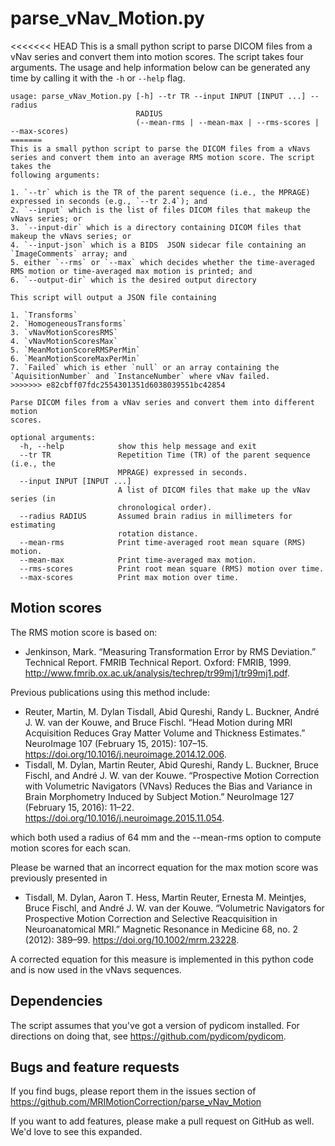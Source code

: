 # parse_vNav_Motion.py

<<<<<<< HEAD
This is a small python script to parse DICOM files from a vNav series and convert them into motion scores. The script takes four arguments.  The usage and help information below can be generated any time by calling it with the `-h` or `--help` flag.

```
usage: parse_vNav_Motion.py [-h] --tr TR --input INPUT [INPUT ...] --radius
                            RADIUS
                            (--mean-rms | --mean-max | --rms-scores | --max-scores)
=======
This is a small python script to parse the DICOM files from a vNavs series and convert them into an average RMS motion score. The script takes the 
following arguments:

1. `--tr` which is the TR of the parent sequence (i.e., the MPRAGE) expressed in seconds (e.g., `--tr 2.4`); and
2. `--input` which is the list of files DICOM files that makeup the vNavs series; or
3. `--input-dir` which is a directory containing DICOM files that makeup the vNavs series; or
4. `--input-json` which is a BIDS  JSON sidecar file containing an `ImageComments` array; and
5. either `--rms` or `--max` which decides whether the time-averaged RMS motion or time-averaged max motion is printed; and
6. `--output-dir` which is the desired output directory

This script will output a JSON file containing 

1. `Transforms`
2. `HomogeneousTransforms`
3. `vNavMotionScoresRMS`
4. `vNavMotionScoresMax`
5. `MeanMotionScoreRMSPerMin`
6. `MeanMotionScoreMaxPerMin`
7. `Failed` which is ether `null` or an array containing the `AquisitionNumber` and `InstanceNumber` where vNav failed.
>>>>>>> e82cbff07fdc2554301351d6038039551bc42854

Parse DICOM files from a vNav series and convert them into different motion
scores.

optional arguments:
  -h, --help            show this help message and exit
  --tr TR               Repetition Time (TR) of the parent sequence (i.e., the
                        MPRAGE) expressed in seconds.
  --input INPUT [INPUT ...]
                        A list of DICOM files that make up the vNav series (in
                        chronological order).
  --radius RADIUS       Assumed brain radius in millimeters for estimating
                        rotation distance.
  --mean-rms            Print time-averaged root mean square (RMS) motion.
  --mean-max            Print time-averaged max motion.
  --rms-scores          Print root mean square (RMS) motion over time.
  --max-scores          Print max motion over time.
```

## Motion scores

The RMS motion score is based on:

- Jenkinson, Mark. “Measuring Transformation Error by RMS Deviation.” Technical Report. FMRIB Technical Report. Oxford: FMRIB, 1999. http://www.fmrib.ox.ac.uk/analysis/techrep/tr99mj1/tr99mj1.pdf.


Previous publications using this method include:

- Reuter, Martin, M. Dylan Tisdall, Abid Qureshi, Randy L. Buckner, André J. W. van der Kouwe, and Bruce Fischl. “Head Motion during MRI Acquisition Reduces Gray Matter Volume and Thickness Estimates.” NeuroImage 107 (February 15, 2015): 107–15. https://doi.org/10.1016/j.neuroimage.2014.12.006.
- Tisdall, M. Dylan, Martin Reuter, Abid Qureshi, Randy L. Buckner, Bruce Fischl, and André J. W. van der Kouwe. “Prospective Motion Correction with Volumetric Navigators (VNavs) Reduces the Bias and Variance in Brain Morphometry Induced by Subject Motion.” NeuroImage 127 (February 15, 2016): 11–22. https://doi.org/10.1016/j.neuroimage.2015.11.054.

which both used a radius of 64 mm and the --mean-rms option to compute motion scores for each scan.

Please be warned that an incorrect equation for the max motion score was previously presented in

- Tisdall, M. Dylan, Aaron T. Hess, Martin Reuter, Ernesta M. Meintjes, Bruce Fischl, and André J. W. van der Kouwe. “Volumetric Navigators for Prospective Motion Correction and Selective Reacquisition in Neuroanatomical MRI.” Magnetic Resonance in Medicine 68, no. 2 (2012): 389–99. https://doi.org/10.1002/mrm.23228.

A corrected equation for this measure is implemented in this python code and is now used in the vNavs sequences.

## Dependencies

The script assumes that you've got a version of pydicom installed. For directions on doing that, see https://github.com/pydicom/pydicom.

## Bugs and feature requests

If you find bugs, please report them in the issues section of https://github.com/MRIMotionCorrection/parse_vNav_Motion

If you want to add features, please make a pull request on GitHub as well. We'd love to see this expanded.
